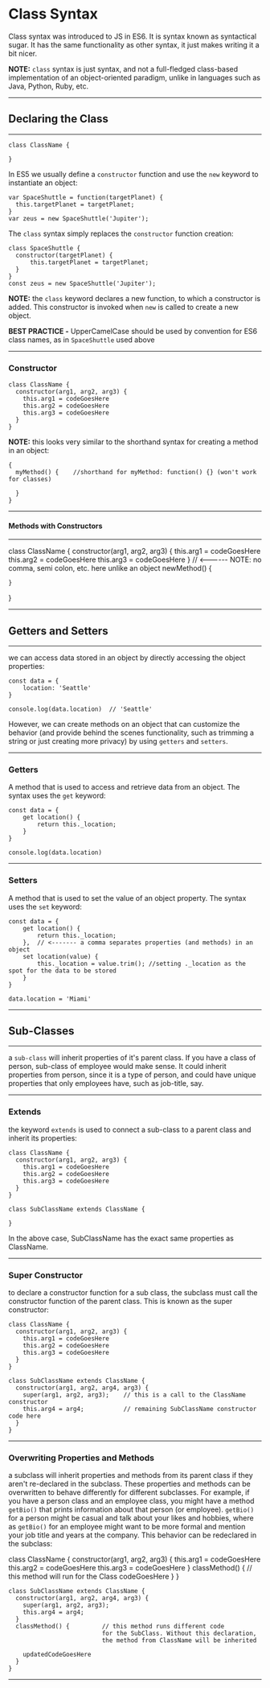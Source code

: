 # Class Syntax

Class syntax was introduced to JS in ES6.  It is syntax known as syntactical sugar.  It has the same functionality as other syntax, it just makes writing it a bit nicer.

**NOTE:** `class` syntax is just syntax, and not a full-fledged class-based implementation of an object-oriented paradigm, unlike in languages such as Java, Python, Ruby, etc.

---
## Declaring the Class
---
    class ClassName {

    }

In ES5 we usually define a `constructor` function and use the `new` keyword to instantiate an object:

    var SpaceShuttle = function(targetPlanet) {
      this.targetPlanet = targetPlanet;
    }
    var zeus = new SpaceShuttle('Jupiter');

The `class` syntax simply replaces the `constructor` function creation:

    class SpaceShuttle {
      constructor(targetPlanet) {
          this.targetPlanet = targetPlanet;
      }
    }
    const zeus = new SpaceShuttle('Jupiter');

**NOTE:** the `class` keyword declares a new function, to which a constructor is added.  This constructor is invoked when `new` is called to create a new object.

**BEST PRACTICE -** UpperCamelCase should be used by convention for ES6 class names, as in `SpaceShuttle` used above

---
### Constructor

    class ClassName {
      constructor(arg1, arg2, arg3) {
        this.arg1 = codeGoesHere
        this.arg2 = codeGoesHere
        this.arg3 = codeGoesHere
      }
    }

**NOTE:** this looks very similar to the shorthand syntax for creating a method in an object:

    {
      myMethod() {    //shorthand for myMethod: function() {} (won't work for classes)

      }
    }
---
#### Methods with Constructors
---
  class ClassName {
    constructor(arg1, arg2, arg3) {
      this.arg1 = codeGoesHere
      this.arg2 = codeGoesHere
      this.arg3 = codeGoesHere
    }  // <------ NOTE: no comma, semi colon, etc. here unlike an object
    newMethod() {

    }
  }

---
## Getters and Setters
---
we can access data stored in an object by directly accessing the object properties:

    const data = {
        location: 'Seattle'
    }

    console.log(data.location)  // 'Seattle'

However, we can create methods on an object that can customize the behavior (and provide behind the scenes functionality, such as trimming a string or just creating more privacy) by using `getters` and `setters`.  

---
### Getters

A method that is used to access and retrieve data from an object.  The syntax uses the `get` keyword:

    const data = {
        get location() {
            return this._location;
        }
    }

    console.log(data.location)

---
### Setters

A method that is used to set the value of an object property.  The syntax uses the `set` keyword:

    const data = {
        get location() {
            return this._location;
        },  // <------- a comma separates properties (and methods) in an object
        set location(value) {
            this._location = value.trim(); //setting ._location as the spot for the data to be stored
        }
    }

    data.location = 'Miami'

---
## Sub-Classes
---
a `sub-class` will inherit properties of it's parent class.  If you have a class of person, sub-class of employee would make sense.  It could inherit properties from person, since it is a type of person, and could have unique properties that only employees have, such as job-title, say.

---
### Extends

the keyword `extends` is used to connect a sub-class to a parent class and inherit its properties:

    class ClassName {
      constructor(arg1, arg2, arg3) {
        this.arg1 = codeGoesHere
        this.arg2 = codeGoesHere
        this.arg3 = codeGoesHere
      }
    }

    class SubClassName extends ClassName {

    }

In the above case, SubClassName has the exact same properties as ClassName.

---
### Super Constructor

to declare a constructor function for a sub class, the subclass must call the constructor function of the parent class.  This is known as the super constructor:

    class ClassName {
      constructor(arg1, arg2, arg3) {
        this.arg1 = codeGoesHere
        this.arg2 = codeGoesHere
        this.arg3 = codeGoesHere
      }
    }

    class SubClassName extends ClassName {
      constructor(arg1, arg2, arg4, arg3) {
        super(arg1, arg2, arg3);    // this is a call to the ClassName constructor
        this.arg4 = arg4;           // remaining SubClassName constructor code here
      }
    }

---
### Overwriting Properties and Methods

a subclass will inherit properties and methods from its parent class if they aren't re-declared in the subclass.  These properties and methods can be overwritten to behave differently for different subclasses.  For example, if you have a person class and an employee class, you might have a method `getBio()` that prints information about that person (or employee).  `getBio()` for a person might be casual and talk about your likes and hobbies, where as `getBio()` for an employee might want to be more formal and mention your job title and years at the company.  This behavior can be redeclared in the subclass:

class ClassName {
      constructor(arg1, arg2, arg3) {
        this.arg1 = codeGoesHere
        this.arg2 = codeGoesHere
        this.arg3 = codeGoesHere
      }
      classMethod() {         // this method will run for the Class
        codeGoesHere
      }
    }

    class SubClassName extends ClassName {
      constructor(arg1, arg2, arg4, arg3) {
        super(arg1, arg2, arg3);
        this.arg4 = arg4;
      }
      classMethod() {         // this method runs different code 
                              for the SubClass. Without this declaration, 
                              the method from ClassName will be inherited
        
        updatedCodeGoesHere   
      }
    }
---
